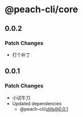 # @peach-cli/core

## 0.0.2

### Patch Changes

- 打个补丁

## 0.0.1

### Patch Changes

- 小试牛刀
- Updated dependencies
  - @peach-cli/utils@0.0.1
